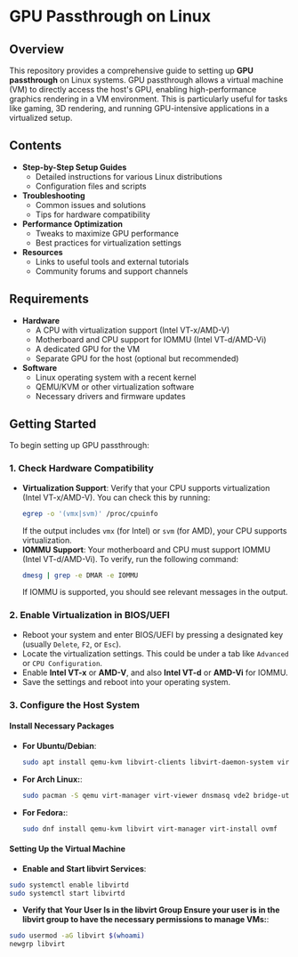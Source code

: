 # GPU Passthrough on Linux

## Overview

This repository provides a comprehensive guide to setting up **GPU passthrough** on Linux systems. GPU passthrough allows a virtual machine (VM) to directly access the host's GPU, enabling high-performance graphics rendering in a VM environment. This is particularly useful for tasks like gaming, 3D rendering, and running GPU-intensive applications in a virtualized setup.

## Contents

- **Step-by-Step Setup Guides**
  - Detailed instructions for various Linux distributions
  - Configuration files and scripts
- **Troubleshooting**
  - Common issues and solutions
  - Tips for hardware compatibility
- **Performance Optimization**
  - Tweaks to maximize GPU performance
  - Best practices for virtualization settings
- **Resources**
  - Links to useful tools and external tutorials
  - Community forums and support channels

## Requirements

- **Hardware**
  - A CPU with virtualization support (Intel VT-x/AMD-V)
  - Motherboard and CPU support for IOMMU (Intel VT-d/AMD-Vi)
  - A dedicated GPU for the VM
  - Separate GPU for the host (optional but recommended)
- **Software**
  - Linux operating system with a recent kernel
  - QEMU/KVM or other virtualization software
  - Necessary drivers and firmware updates

## Getting Started

To begin setting up GPU passthrough:

### 1. **Check Hardware Compatibility**
   - **Virtualization Support**: Verify that your CPU supports virtualization (Intel VT-x/AMD-V). You can check this by running:
     ```bash
     egrep -o '(vmx|svm)' /proc/cpuinfo
     ```
     If the output includes `vmx` (for Intel) or `svm` (for AMD), your CPU supports virtualization.
   - **IOMMU Support**: Your motherboard and CPU must support IOMMU (Intel VT-d/AMD-Vi). To verify, run the following command:
     ```bash
     dmesg | grep -e DMAR -e IOMMU
     ```
     If IOMMU is supported, you should see relevant messages in the output.

### 2. **Enable Virtualization in BIOS/UEFI**
   - Reboot your system and enter BIOS/UEFI by pressing a designated key (usually `Delete`, `F2`, or `Esc`).
   - Locate the virtualization settings. This could be under a tab like `Advanced` or `CPU Configuration`.
   - Enable **Intel VT-x** or **AMD-V**, and also **Intel VT-d** or **AMD-Vi** for IOMMU.
   - Save the settings and reboot into your operating system.

### 3. **Configure the Host System**

#### Install Necessary Packages
- **For Ubuntu/Debian**:
   ```bash
   sudo apt install qemu-kvm libvirt-clients libvirt-daemon-system virt-manager ovmf
- **For Arch Linux:**:
   ```bash
  sudo pacman -S qemu virt-manager virt-viewer dnsmasq vde2 bridge-utils openbsd-netcat ebtables iptables libguestfs
- **For Fedora:**:
   ```bash
   sudo dnf install qemu-kvm libvirt virt-manager virt-install ovmf
  ```
   
#### Setting Up the Virtual Machine

- **Enable and Start libvirt Services**:
```bash
sudo systemctl enable libvirtd
sudo systemctl start libvirtd
```
- **Verify that Your User Is in the libvirt Group Ensure your user is in the libvirt group to have the necessary permissions to manage VMs:**:
```bash
sudo usermod -aG libvirt $(whoami)
newgrp libvirt
```






